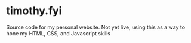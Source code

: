 # timothy.fyi
Source code for my personal website. Not yet live, using this as a way to hone my HTML, CSS, and Javascript skills
